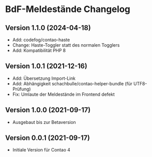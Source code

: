 # BdF-Meldestände Changelog

## Version 1.1.0 (2024-04-18)

* Add: codefog/contao-haste
* Change: Haste-Toggler statt des normalen Togglers
* Add: Kompatibilität PHP 8

## Version 1.0.1 (2021-12-16)

* Add: Übersetzung Import-Link
* Add: Abhängigkeit schachbulle/contao-helper-bundle (für UTF8-Prüfung)
* Fix: Umlaute der Meldestände im Frontend defekt

## Version 1.0.0 (2021-09-17)

* Ausgebaut bis zur Betaversion

## Version 0.0.1 (2021-09-17)

* Initiale Version für Contao 4
